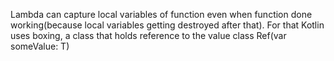 Lambda can capture local variables of function even when function done working(because local variables getting destroyed after that). For that Kotlin uses boxing, a class that holds reference to the value
class Ref<T>(var someValue: T)